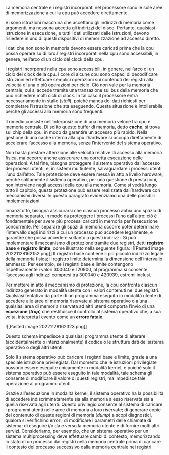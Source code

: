 La memoria centrale e i registri incorporati nel processore sono le sole aree di memorizzazione a cui la cpu può accedere direttamente.

Vi sono istruzioni macchina che accettano gli indirizzi di memoria come argomenti, ma nessuna accetta gli indirizzi del disco. Pertanto, qualsiasi istruzione in esecuzione, e tutti i dati utilizzati dalle istruzioni, devono risiedere in uno di questi dispositivi di memorizzazione ad accesso diretto. 

I dati che non sono in memoria devono essere caricati prima che la cpu possa operare su di loro.I registri incorporati nella cpu sono accessibili, in genere, nell’arco di un ciclo del clock della cpu.


I registri incorporati nella cpu sono accessibili, in genere, nell’arco di un ciclo del clock della cpu.
I core di alcune cpu sono capaci di decodificare istruzioni ed effettuare semplici operazioni sui contenuti dei registri alla velocità di una o più operazioni per ciclo. 
Ciò non vale per la memoria centrale, cui si accede tramite una transazione sul bus della memoria che può richiedere molti cicli di clock. 
In tal caso il processore entra necessariamente in stallo (_stall_), poiché manca dei dati richiesti per completare l’istruzione che sta eseguendo. Questa situazione è intollerabile, perché gli accessi alla memoria sono frequenti. 

Il rimedio consiste nell’interposizione di una memoria veloce tra cpu e memoria centrale. 
Di solito questo buffer di memoria, detto **cache**, si trova sul chip della cpu, in modo da garantire un accesso più rapido. Nella gestione di una cache interna alla cpu l’hardware si occupa direttamente di accelerare l’accesso alla memoria, senza l’intervento del sistema operativo.

Non basta prestare attenzione alle velocità relative di accesso alla memoria fisica, ma occorre anche assicurare una corretta esecuzione delle operazioni. 
A tal fine, bisogna proteggere il sistema operativo dall’accesso dei processi utenti, e, in sistemi multiutente, salvaguardare i processi utenti l’uno dall’altro. Tale protezione deve essere messa in atto a livello hardware, perché solitamente il sistema operativo, per una questione di prestazioni, non interviene negli accessi della cpu alla memoria. 
Come si vedrà lungo tutto il capitolo, questa protezione può essere realizzata dall’hardware con meccanismi diversi. In questo paragrafo evidenziamo una delle possibili implementazioni.

Innanzitutto, bisogna assicurarsi che ciascun processo abbia uno spazio di memoria separato, in modo da proteggere i processi l’uno dall’altro: ciò è fondamentale per avere più processi caricati in memoria per l’esecuzione concorrente. Per separare gli spazi di memoria occorre poter determinare l’intervallo degli indirizzi a cui un processo può accedere legalmente, e garantire che possa accedere soltanto a questi indirizzi. Si può implementare il meccanismo di protezione tramite due registri, detti **registro base** e **registro limite**, come illustrato nella seguente figura:
![[Pasted image 20221128162152.png]]
Il registro base contiene il più piccolo indirizzo legale della memoria fisica; il registro limite determina la dimensione dell’intervallo ammesso. 
Per esempio, se i registri base e limite contengono rispettivamente i valori 300040 e 120900, al programma si consente l’accesso agli indirizzi compresi tra 300040 e 420939, estremi inclusi.

Per mettere in atto il meccanismo di protezione, la cpu confronta ciascun indirizzo generato in modalità utente con i valori contenuti nei due registri. 
Qualsiasi tentativo da parte di un programma eseguito in modalità utente di accedere alle aree di memoria riservate al sistema operativo o a una qualsiasi area di memoria riservata ad altri utenti comporta l’invio di una **eccezione** (**_trap_**) che restituisce il controllo al sistema operativo che, a sua volta, interpreta l’evento come un **errore fatale**.

![[Pasted image 20221128162323.png]]

Questo schema impedisce a qualsiasi programma utente di alterare (accidentalmente o intenzionalmente) il codice o le strutture dati del sistema operativo o degli altri utenti.

Solo il sistema operativo può caricare i registri base e limite, grazie a una speciale istruzione privilegiata. 
Dal momento che le istruzioni privilegiate possono essere eseguite unicamente in modalità kernel, e poiché solo il sistema operativo può essere eseguito in tale modalità, tale schema gli consente di modificare il valore di questi registri, ma impedisce tale operazione ai programmi utenti.

Grazie all’esecuzione in modalità kernel, il sistema operativo ha la possibilità di accedere indiscriminatamente sia alla memoria a esso riservata sia a quella riservata agli utenti. 
Questo privilegio consente al sistema di caricare i programmi utenti nelle aree di memoria a loro riservate; di generare copie del contenuto di queste regioni di memoria (_dump_) a scopi diagnostici, qualora si verifichino errori; di modificare i parametri delle chiamate di sistema; di eseguire i/o da e verso la memoria utente e di fornire molti altri servizi. 
Consideriamo, per esempio, che un sistema operativo per un sistema multiprocessing deve effettuare cambi di contesto, memorizzando lo stato di un processo dai registri nella memoria centrale prima di caricare il contesto del processo successivo dalla memoria centrale nei registri.